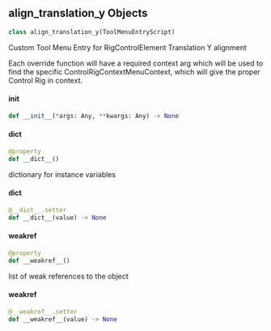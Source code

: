 ## align_translation_y Objects

```python
class align_translation_y(ToolMenuEntryScript)
```

Custom Tool Menu Entry for RigControlElement Translation Y alignment

Each override function will have a required context arg which will be used to find the
specific ControlRigContextMenuContext, which will give the proper Control Rig in context.

<a id="unreal.align_translation_y.__init__"></a>

#### __init__

```python
def __init__(*args: Any, **kwargs: Any) -> None
```

<a id="unreal.align_translation_y.__dict__"></a>

#### __dict__

```python
@property
def __dict__()
```

dictionary for instance variables

<a id="unreal.align_translation_y.__dict__"></a>

#### __dict__

```python
@__dict__.setter
def __dict__(value) -> None
```

<a id="unreal.align_translation_y.__weakref__"></a>

#### __weakref__

```python
@property
def __weakref__()
```

list of weak references to the object

<a id="unreal.align_translation_y.__weakref__"></a>

#### __weakref__

```python
@__weakref__.setter
def __weakref__(value) -> None
```

<a id="unreal.align_translation_z"></a>